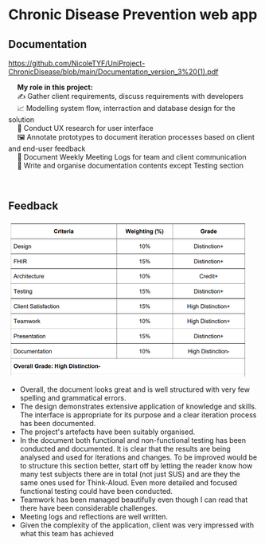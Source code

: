 # Chronic Disease Prevention web app

## Documentation 
https://github.com/NicoleTYF/UniProject-ChronicDisease/blob/main/Documentation_version_3%20(1).pdf

&emsp; **My role in this project:** <br>
&emsp; ✍️ Gather client requirements, discuss requirements with developers <br>
&emsp; 📈 Modelling system flow, interraction and database design for the solution <br>
&emsp; 🔬 Conduct UX research for user interface <br>
&emsp; 🖼️ Annotate prototypes to document iteration processes based on client and end-user feedback <br>
&emsp; 📝 Document Weekly Meeting Logs for team and client communication <br>
&emsp; 📃 Write and organise documentation contents except Testing section <br>

<br>

## Feedback 
<img src="feedback.PNG" width="480" />

* Overall, the document looks great and is well structured with very few spelling and grammatical errors. 
* The design demonstrates extensive application of knowledge and skills. The interface is appropriate for its purpose
and a clear iteration process has been documented. 
* The project's artefacts have been suitably organised. 
* In the document both functional and non-functional testing has been conducted and documented. It is clear that the results are being analysed and used for iterations and changes. To be improved would be to structure this section better, start off by letting the reader know how many test subjects there are in total (not just SUS) and are they the same ones used for Think-Aloud. Even more detailed and focused functional testing could have been conducted. 
* Teamwork has been managed beautifully even though I can read that there have been considerable challenges. 
* Meeting logs and reflections are well written. 
* Given the complexity of the application, client was very impressed with what this team has achieved 
